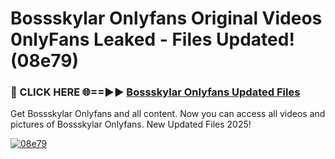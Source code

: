 # Bossskylar Onlyfans Original Videos 0nlyFans Leaked - Files Updated! (08e79)

<h3>🔴 CLICK HERE 🌐==►► <a href="https://tinyurl.com/2m67pmp6" rel="nofollow">Bossskylar Onlyfans Updated Files</a></h3>

Get Bossskylar Onlyfans and all content. Now you can access all videos and pictures of Bossskylar Onlyfans. New Updated Files 2025!

[![08e79](https://i.imgur.com/H4QAA4z.gif)](https://tinyurl.com/2m67pmp6)